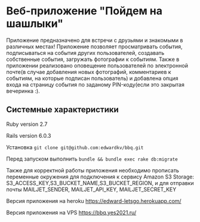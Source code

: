 # Веб-приложение "Пойдем на шашлыки"

Приложение предназначено для встречи с друзьями и знакомыми в различных местах! Приложение позволяет просматривать события, подписываться на события других пользователей, создавать собственные события, загружать фотографии к событиям. Также в приложении реализовано оповещение пользователей по электронной почте(в случае добавления новых фотографий, комментариев к событиям, на которые подписан пользователь) и добавлена опция входа на страницу события по заданому PIN-коду(если это закрытая вечеринка :).

## Системные характеристики
Ruby version 2.7

Rails version 6.0.3

Установка ```git clone git@github.com:edwardkv/bbq.git```

Перед запуском выполнить ```bundle && bundle exec rake db:migrate```

Также для корректной работы приложения необходимо прописать переменные окружения для подключения к сервису Amazon S3 Storage: S3_ACCESS_KEY,S3_BUCKET_NAME,S3_BUCKET_REGION, и для отправки почты  MAILJET_SENDER, MAILJET_API_KEY, MAILJET_SECRET_KEY

Версия приложения на heroku https://edward-letsgo.herokuapp.com/

Версия приложения на VPS https://bbq.yes2021.ru/
